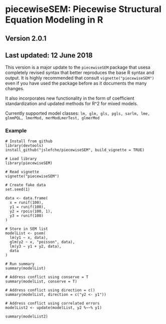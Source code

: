 # piecewiseSEM: Piecewise Structural Equation Modeling in R

## Version 2.0.1
## Last updated: 12 June 2018

This version is a major update to the `piecewiseSEM` package that usesa completely revised syntax that better reproduces the base R syntax and output. It is highly recommended that consult `vignette("piecewiseSEM")` even if you have used the package before as it documents the many changes.

It also incorporates new functionality in the form of coefficient standardization and updated methods for R^2 for mixed models. 

Currently supported model classes: `lm, glm, gls, pgls, sarlm, lme, glmmPQL, lmerMod, merModLmerTest, glmerMod`

### Example
```
# Install from github
library(devtools)
install_github("jslefche/piecewiseSEM", build_vignette = TRUE)

# Load library
library(piecewiseSEM)

# Read vignette
vignette("piecewiseSEM")

# Create fake data
set.seed(1) 

data <- data.frame(
  x = runif(100),
  y1 = runif(100),
  y2 = rpois(100, 1),
  y3 = runif(100)
)

# Store in SEM list 
modelList <- psem(
  lm(y1 ~ x, data),
  glm(y2 ~ x, "poisson", data),
  lm(y3 ~ y1 + y2, data),
  data
)

# Run summary
summary(modelList)

# Address conflict using conserve = T
summary(modelList, conserve = T)

# Address conflict using direction = c()
summary(modelList, direction = c("y2 <- y1"))

# Address conflict using correlated errors
modelList2 <- update(modelList, y2 %~~% y1)

summary(modelList2)
```

